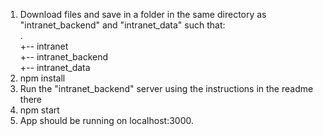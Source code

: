 1. Download files and save in a folder in the same directory as "intranet_backend" and "intranet_data" such that:<br>
  .<br>
  +-- intranet<br>
  +-- intranet_backend<br>
  +-- intranet_data<br>
2. npm install  
3. Run the "intranet_backend" server using the instructions in the readme there
4. npm start
5. App should be running on localhost:3000.
